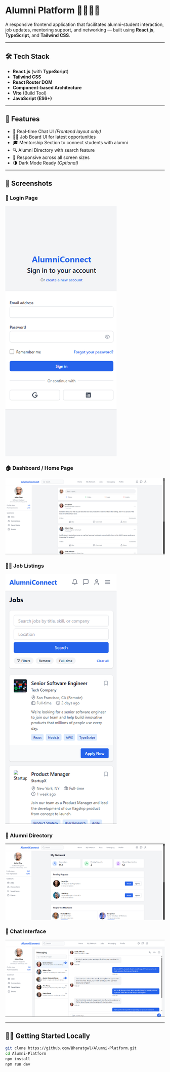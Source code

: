 # Alumni Platform 👨‍🎓👩‍🎓

A responsive frontend application that facilitates alumni-student interaction, job updates, mentoring support, and networking — built using **React.js**, **TypeScript**, and **Tailwind CSS**.

---

## 🛠 Tech Stack

- **React.js** (with **TypeScript**)
- **Tailwind CSS**
- **React Router DOM**
- **Component-based Architecture**
- **Vite** (Build Tool)
- **JavaScript (ES6+)**

---

## 🚀 Features

- 💬 Real-time Chat UI _(Frontend layout only)_
- 🧑‍💼 Job Board UI for latest opportunities
- 🎓 Mentorship Section to connect students with alumni
- 🔍 Alumni Directory with search feature
- 📱 Responsive across all screen sizes
- 🌗 Dark Mode Ready _(Optional)_

---

## 📸 Screenshots

### 🔐 Login Page

![Login](./src/assets/Login.png)

### 🏠 Dashboard / Home Page

![Home](./src/assets/Home.png)

### 🧑‍💼 Job Listings

![Jobs](./src/assets/Jobs.png)

### 👥 Alumni Directory

![Directory](./src/assets/Network.png)

### 💬 Chat Interface

![Chat](./src/assets/Chat.png)

---

## 🧑‍💻 Getting Started Locally

```bash
git clone https://github.com/Bharatgwl/Alumni-Platform.git
cd Alumni-Platform
npm install
npm run dev
```
